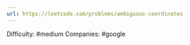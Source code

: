 ```yaml
---
url: https://leetcode.com/problems/ambiguous-coordinates
---
```


Difficulty: #medium
Companies: #google